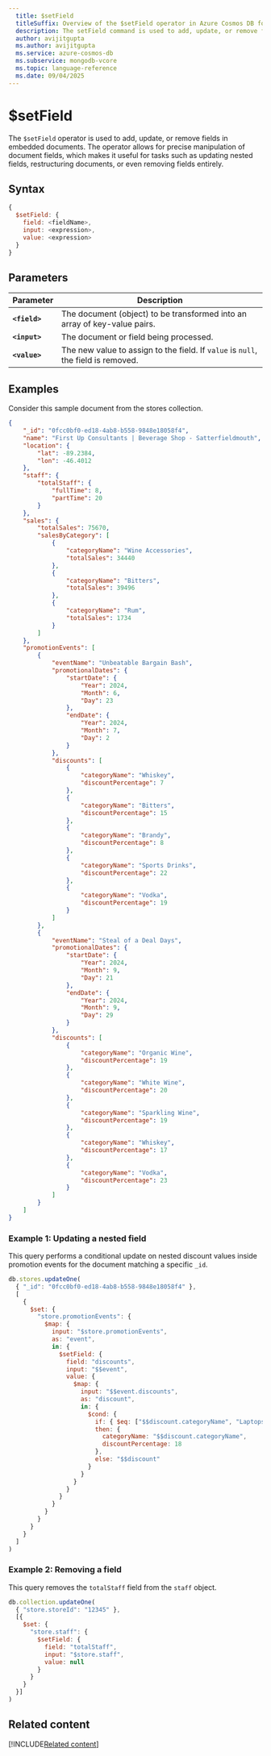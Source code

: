 ```yaml
---
  title: $setField
  titleSuffix: Overview of the $setField operator in Azure Cosmos DB for MongoDB (vCore)
  description: The setField command is used to add, update, or remove fields in embedded documents.
  author: avijitgupta
  ms.author: avijitgupta
  ms.service: azure-cosmos-db
  ms.subservice: mongodb-vcore
  ms.topic: language-reference
  ms.date: 09/04/2025
---
```


# $setField

The `$setField` operator is used to add, update, or remove fields in embedded documents. The operator allows for precise manipulation of document fields, which makes it useful for tasks such as updating nested fields, restructuring documents, or even removing fields entirely.

## Syntax

```javascript
{
  $setField: {
    field: <fieldName>,
    input: <expression>,
    value: <expression>
  }
}
```

## Parameters

| Parameter | Description |
| --- | --- |
| **`<field>`** | The document (object) to be transformed into an array of key-value pairs. |
| **`<input>`** | The document or field being processed. |
| **`<value>`** | The new value to assign to the field. If `value` is `null`, the field is removed.|

## Examples

Consider this sample document from the stores collection.

```json
{
    "_id": "0fcc0bf0-ed18-4ab8-b558-9848e18058f4",
    "name": "First Up Consultants | Beverage Shop - Satterfieldmouth",
    "location": {
        "lat": -89.2384,
        "lon": -46.4012
    },
    "staff": {
        "totalStaff": {
            "fullTime": 8,
            "partTime": 20
        }
    },
    "sales": {
        "totalSales": 75670,
        "salesByCategory": [
            {
                "categoryName": "Wine Accessories",
                "totalSales": 34440
            },
            {
                "categoryName": "Bitters",
                "totalSales": 39496
            },
            {
                "categoryName": "Rum",
                "totalSales": 1734
            }
        ]
    },
    "promotionEvents": [
        {
            "eventName": "Unbeatable Bargain Bash",
            "promotionalDates": {
                "startDate": {
                    "Year": 2024,
                    "Month": 6,
                    "Day": 23
                },
                "endDate": {
                    "Year": 2024,
                    "Month": 7,
                    "Day": 2
                }
            },
            "discounts": [
                {
                    "categoryName": "Whiskey",
                    "discountPercentage": 7
                },
                {
                    "categoryName": "Bitters",
                    "discountPercentage": 15
                },
                {
                    "categoryName": "Brandy",
                    "discountPercentage": 8
                },
                {
                    "categoryName": "Sports Drinks",
                    "discountPercentage": 22
                },
                {
                    "categoryName": "Vodka",
                    "discountPercentage": 19
                }
            ]
        },
        {
            "eventName": "Steal of a Deal Days",
            "promotionalDates": {
                "startDate": {
                    "Year": 2024,
                    "Month": 9,
                    "Day": 21
                },
                "endDate": {
                    "Year": 2024,
                    "Month": 9,
                    "Day": 29
                }
            },
            "discounts": [
                {
                    "categoryName": "Organic Wine",
                    "discountPercentage": 19
                },
                {
                    "categoryName": "White Wine",
                    "discountPercentage": 20
                },
                {
                    "categoryName": "Sparkling Wine",
                    "discountPercentage": 19
                },
                {
                    "categoryName": "Whiskey",
                    "discountPercentage": 17
                },
                {
                    "categoryName": "Vodka",
                    "discountPercentage": 23
                }
            ]
        }
    ]
}
```

### Example 1: Updating a nested field

This query performs a conditional update on nested discount values inside promotion events for the document matching a specific `_id`.

```javascript
db.stores.updateOne(
  { "_id": "0fcc0bf0-ed18-4ab8-b558-9848e18058f4" },
  [
    {
      $set: {
        "store.promotionEvents": {
          $map: {
            input: "$store.promotionEvents",
            as: "event",
            in: {
              $setField: {
                field: "discounts",
                input: "$$event",
                value: {
                  $map: {
                    input: "$$event.discounts",
                    as: "discount",
                    in: {
                      $cond: {
                        if: { $eq: ["$$discount.categoryName", "Laptops"] },
                        then: {
                          categoryName: "$$discount.categoryName",
                          discountPercentage: 18
                        },
                        else: "$$discount"
                      }
                    }
                  }
                }
              }
            }
          }
        }
      }
    }
  ]
)
```

### Example 2: Removing a field

This query removes the `totalStaff` field from the `staff` object.

```javascript
db.collection.updateOne(
  { "store.storeId": "12345" },
  [{
    $set: {
      "store.staff": {
        $setField: {
          field: "totalStaff",
          input: "$store.staff",
          value: null
        }
      }
    }
  }]
)
```

## Related content

[!INCLUDE[Related content](../includes/related-content.md)]
